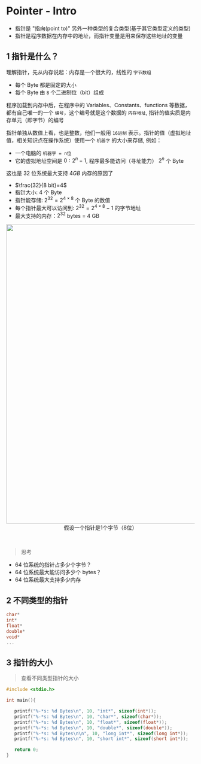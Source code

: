 

# Pointer - Intro
- 指针是 "指向(point to)" 另外一种类型的复合类型(基于其它类型定义的类型)
- 指针是程序数据在内存中的地址，而指针变量是用来保存这些地址的变量


## 1 指针是什么？
理解指针，先从内存说起：内存是一个很大的，线性的 `字节数组`
- 每个 Byte 都是固定的大小
- 每个 Byte 由 `8` 个二进制位（bit）组成

程序加载到内存中后，在程序中的 Variables、Constants、functions 等数据，都有自己唯一的一个 `编号`，这个编号就是这个数据的 `内存地址`, 指针的值实质是内存单元（即字节）的编号


指针单独从数值上看，也是整数，他们一般用 `16进制` 表示。指针的值（虚拟地址值，相关知识点在操作系统）使用一个 `机器字` 的大小来存储, 例如：
- 一个电脑的 `机器字 = n位`
- 它的虚拟地址空间是 $0:2^n-1$, 程序最多能访问（寻址能力） $2^n$ 个 Byte

这也是 $32$ 位系统最大支持 $4GB$ 内存的原因了
- $\frac{32}{8 bit}=4$
- 指针大小: 4 个 Byte
- 指针能存储: $2^{32}=2^{4\times 8}$ 个 Byte 的数值
- 每个指针最大可以访问到: $2^{32}=2^{4\times 8}-1$ 的字节地址
- 最大支持的内存：$2^{32}$ bytes = $4$ GB


<div align=center>
   <image src="imgs/pointer.png" width=800>
   <h7>假设一个指针是1个字节（8位）</h>
</div>

&emsp;
>思考
- $64$ 位系统的指针占多少个字节？
- $64$ 位系统最大能访问多少个 bytes？
- $64$ 位系统最大支持多少内存


## 2 不同类型的指针
```c++
char*
int*
float*
double*
void*
...
```

## 3 指针的大小
>查看不同类型指针的大小
```c++
#include <stdio.h>

int main(){

   printf("%-*s: %d Bytes\n", 10, "int*", sizeof(int*));
   printf("%-*s: %d Bytes\n", 10, "char*", sizeof(char*));
   printf("%-*s: %d Bytes\n", 10, "float*", sizeof(float*));
   printf("%-*s: %d Bytes\n", 10, "double*", sizeof(double*));
   printf("%-*s: %d Bytes\n\n", 10, "long int*", sizeof(long int*));
   printf("%-*s: %d Bytes\n", 10, "short int*", sizeof(short int*));

   return 0;
}
```






